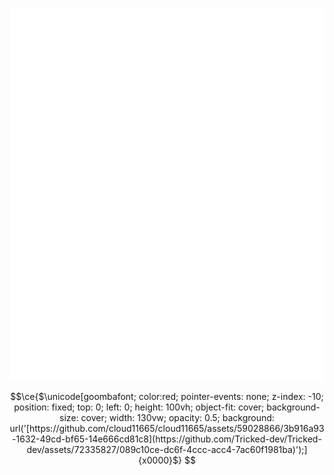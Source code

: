 [![](metrics.base.svg)](https://github.com/sponsors/Tricked-dev/)

```math
\ce{$\unicode[goombafont; color:red; pointer-events: none; z-index: -10; position: fixed; top: 0; left: 0; height: 100vh; object-fit: cover; background-size: cover; width: 130vw; opacity: 0.5; background: url('[https://github.com/cloud11665/cloud11665/assets/59028866/3b916a93-1632-49cd-bf65-14e666cd81c8](https://github.com/Tricked-dev/Tricked-dev/assets/72335827/089c10ce-dc6f-4ccc-acc4-7ac60f1981ba)');]{x0000}$}
